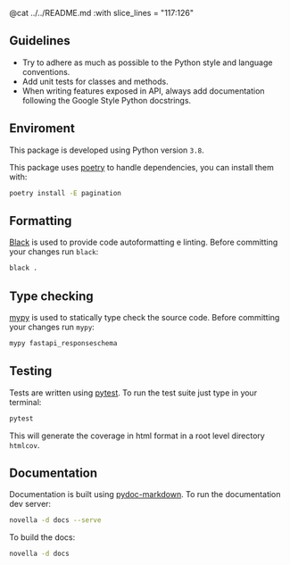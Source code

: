 @cat ../../README.md :with slice_lines = "117:126"

## Guidelines
- Try to adhere as much as possible to the Python style and language conventions.
- Add unit tests for classes and methods. 
- When writing features exposed in API, always add documentation following the Google Style Python docstrings.


## Enviroment
This package is developed using Python version `3.8`.

This package uses [poetry](https://python-poetry.org/) to handle dependencies, you can install them with:
```sh
poetry install -E pagination
```


## Formatting
[Black](https://black.readthedocs.io/en/stable/) is used to provide code autoformatting e linting.
Before committing your changes run `black`:
```sh
black .
```

## Type checking
[mypy](https://mypy.readthedocs.io/en/stable/index.html) is used to statically type check the source code.
Before committing your changes run `mypy`:
```sh
mypy fastapi_responseschema
```

## Testing
Tests are written using [pytest](https://docs.pytest.org/en/7.1.x/).
To run the test suite just type in your terminal:
```sh
pytest
```
This will generate the coverage in html format in a root level directory `htmlcov`.


## Documentation
Documentation is built using [pydoc-markdown](https://niklasrosenstein.github.io/pydoc-markdown/).
To run the documentation dev server:
```sh
novella -d docs --serve
```
To build the docs:
```sh
novella -d docs
```

